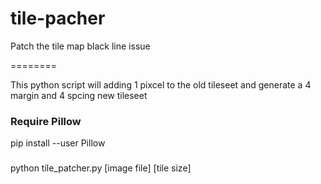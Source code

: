 # tile-pacher
Patch the tile map black line issue

========

This python script will adding 1 pixcel to the old tileseet and generate a 4 margin and 4 spcing new tileseet

### Require Pillow

  pip install --user Pillow
  
###
  
  python tile_patcher.py [image file] [tile size]
